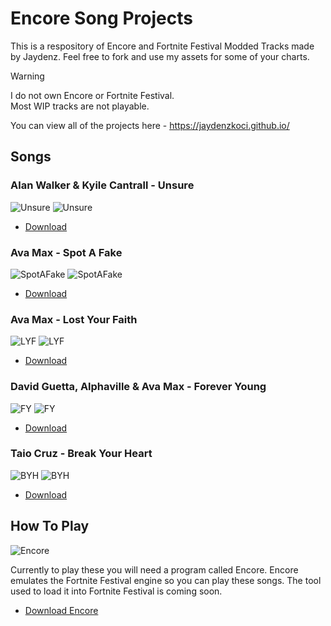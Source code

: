 # Encore Song Projects
This is a respository of Encore and Fortnite Festival Modded Tracks made by Jaydenz. Feel free to fork and use my assets for some of your charts.

> [!WARNING]
> I do not own Encore or Fortnite Festival.<br>
> Most WIP tracks are not playable.<br>

You can view all of the projects here - https://jaydenzkoci.github.io/
## Songs
### Alan Walker & Kyile Cantrall - Unsure
![Unsure](Images/Unsure.png) ![Unsure](Images/UnsureDifficulty.png)

- [Download](https://github.com/JaydenzKoci/song-projects/raw/refs/heads/main/Songs/Alan%20Walker%20-%20Unsure.zip)
### Ava Max - Spot A Fake
![SpotAFake](Images/SpotAFake.png) ![SpotAFake](Images/SpotAFakeDifficulty.png)

- [Download](https://github.com/JaydenzKoci/song-projects/raw/refs/heads/main/Songs/Ava%20Max%20-%20Spot%20a%20Fake.zip)
### Ava Max - Lost Your Faith
![LYF](Images/LostYourFaith.png) ![LYF](Images/LostYourFaithDifficulty.png)

- [Download](https://github.com/JaydenzKoci/song-projects/raw/refs/heads/main/Songs/Ava%20Max%20-%20Lost%20Your%20Faith.zip)
### David Guetta, Alphaville & Ava Max - Forever Young
![FY](Images/ForeverYoung.png) ![FY](Images/ForeverYoungDifficulty.png)

- [Download](https://github.com/JaydenzKoci/song-projects/raw/refs/heads/main/Songs/David%20Guetta%20-%20Forever%20Young.zip)
### Taio Cruz - Break Your Heart
![BYH](Images/BreakYourHeart.png) ![BYH](Images/BreakYourHeartDifficulty.png)

- [Download](https://github.com/JaydenzKoci/song-projects/raw/refs/heads/main/Songs/Taio%20Cruz%20-%20Break%20Your%20Heart.zip)
## How To Play
  ![Encore](Images/Encore.png)
  
  Currently to play these you will need a program called Encore. Encore emulates the Fortnite Festival engine so you can play these songs. The tool used to load it into Fortnite Festival is coming soon.
- [Download Encore](https://github.com/Encore-Developers/Encore/releases/tag/v0.1.3)
